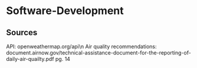 # Software-Development

Sources
-------
API: openweathermap.org/api\n
Air quality recommendations: document.airnow.gov/technical-assistance-document-for-the-reporting-of-daily-air-quailty.pdf pg. 14
